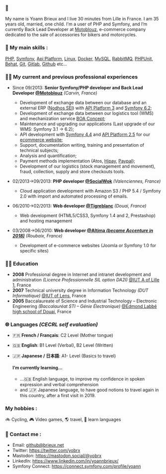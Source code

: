 ### 👋

My name is Yoann Brieux and I live 30 minutes from Lille in France. I am 35 years old, married, one child.
I'm a user of PHP and Symfony, and I’m currently Back Lead Developer at [Motoblouz](https://www.motoblouz.com), e-commerce company dedicated to the sale of accessories for bikers and motorcycles.

### 💪 My main skills :

[PHP](https://www.php.net/), [Symfony](https://symfony.com/), [Api Platform](https://api-platform.com/), [Linux](https://www.linux.org/), [Docker](https://www.docker.com/), [MySQL](https://www.mysql.com/fr/), [RabbitMQ](https://www.rabbitmq.com/), [PHPUnit](https://phpunit.de/), [Behat](https://behat.org/), [Git](https://git-scm.com/), [Gitlab](https://about.gitlab.com/), [Github](https://perdu.com/) etc...

### 👨‍💻 My current and previous professional experiences

- Since 09/2013: **Senior Symfony/PHP developer and Back Lead Developer [@Motoblouz](https://www.motoblouz.com)** _(Carvin, France)_
  - Development of exchange data between our database and an external ERP ([Nodhos SEI](https://www.seilks.com/fr/logiciel/solution-nodhos)) with [API Platform 3](https://github.com/api-platform/api-platform) and [Symfony 6.2](https://github.com/symfony/symfony);
  - Development of exchange data between our logistics tool (WMS) and mechanization service [BOA Concept](https://www.boa-concept.com/);
  - Maintenance and upgrading our applications (Last upgrade of our WMS: Symfony 3.1 -> 6.2);
  - API development with [Symfony 4.4](https://github.com/symfony/symfony) and [API Platform 2.5](https://github.com/api-platform/api-platform) for our [ecommerce website](https://www.motoblouz.com);
  - Support, documentation writing, training and presentation of technical subjects;
  - Analysis and quantification;
  - Payment methods implementation (Atos, [Hipay](https://github.com/hipay/hipay-fullservice-sdk-php), [Paypal](https://github.com/paypal/PayPal-PHP-SDK));
  - Development of our logistics (stock management and movement), fraud, collection, supply and store checkouts tools.
  
- 02/2013→09/2013: **PHP developer [@SocialWok](https://www.societe.com/societe/socialwok-750522690.html)** _(Valenciennes, France)_
  - Cloud application development with Amazon S3 / PHP 5.4 / Symfony 2.0 with import and automated processing of emails.

- 06/2010→02/2013: **Web developer [@Tigreblanc](https://www.tigreblanc.fr)** _(Douai, France)_ 
  - Web development (HTML5/CSS3, Symfony 1.4 and 2, Prestashop) and hosting management

- 03/2008→06/2010: **Web developer [@Altima _(became Accenture in 2018)_](https://www.accenture.com/fr-fr/company-news-release-altima-announcement)** _(Roubaix, France)_ 
  - Development of e-commerce websites (Joomla or Symfony 1.0 for specific sites)

### 👨‍🎓 Education

- **2008** Professional degree in Internet and intranet development and administration _(Licence Professionnelle SIL option DA2I)_ [@IUT A of Lille 1](https://www.iut-a.univ-lille.fr/), France
- **2007** Technical university degree in Information Technology _(DUT Informatique)_ [@IUT of Lens](https://www.iut-lens.univ-artois.fr/), France
- **2005** Baccalaureate of Science and Industrial Technology – Electronic Engineering _(Baccalauréat STI – Génie Électronique)_ [@Edmond Labbé high school of Douai](https://edmond-labbe.fr/), France

### 🌐 Languages _(CECRL self evaluation)_

- 🇫🇷 **French / Français**: C2 Level (Mother tongue)
- 🇬🇧 **English**: B1 Level (Verbal), B2 Level (Written)
- 🇯🇵 **Japanese / 日本語**: A1- Level (Basics to travel)

  #### I’m currently learning...

  - ...🇬🇧 English language, to improve my confidence in spoken expression and verbal comprehension
  - and 🇯🇵 Japanese language, to have good notions to travel again in this country, after a first visit in 2019.

### My hobbies :

🚲 Cycling, 🎮 Video games, 🌎 travel, 📕 learn languages

### 📧 Contact me :

* Email: [github@brieux.net](mailto:github@brieux.net)
* Twitter: https://twitter.com/yobrx
* Mastodon: https://mastodon.social/@yobrx
* LinkedIn: https://www.linkedin.com/in/yoannbrieux/
* Symfony Connect: https://connect.symfony.com/profile/yoann